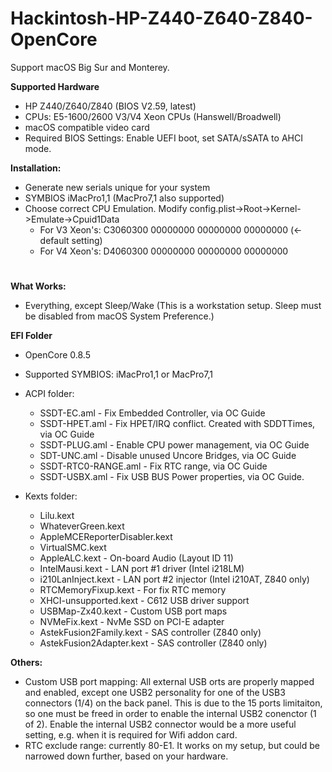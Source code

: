 # Hackintosh-HP-Z440-Z640-Z840-OpenCore

Support macOS Big Sur and Monterey.

**Supported Hardware**

- HP Z440/Z640/Z840 (BIOS V2.59, latest)
- CPUs: E5-1600/2600 V3/V4 Xeon CPUs (Hanswell/Broadwell)
- macOS compatible video card
- Required BIOS Settings: Enable UEFI boot, set SATA/sSATA to AHCI mode.

**Installation:**

- Generate new serials unique for your system
- SYMBIOS iMacPro1,1 (MacPro7,1 also supported)
- Choose correct CPU Emulation. Modify config.plist->Root->Kernel->Emulate->Cpuid1Data
	- For V3 Xeon's: C3060300 00000000 00000000 00000000 (<- default setting)
	- For V4 Xeon's: D4060300 00000000 00000000 00000000

#

**What Works:**

- Everything, except Sleep/Wake (This is a workstation setup. Sleep must be disabled from macOS System Preference.)


**EFI Folder**

- OpenCore 0.8.5
- Supported SYMBIOS: iMacPro1,1 or MacPro7,1

- ACPI folder:
	- SSDT-EC.aml - Fix Embedded Controller, via OC Guide
	- SSDT-HPET.aml - Fix HPET/IRQ conflict. Created with SDDTTimes, via OC Guide
	- SSDT-PLUG.aml - Enable CPU power management, via OC Guide
	- SDT-UNC.aml - Disable unused Uncore Bridges, via OC Guide
	- SSDT-RTC0-RANGE.aml - Fix RTC range, via OC Guide
	- SSDT-USBX.aml - Fix USB BUS Power properties, via OC Guide.
	
- Kexts folder:
	- Lilu.kext
	- WhateverGreen.kext
	- AppleMCEReporterDisabler.kext
	- VirtualSMC.kext
	- AppleALC.kext - On-board Audio (Layout ID 11)
	- IntelMausi.kext - LAN port #1 driver (Intel i218LM)
	- i210LanInject.kext - LAN port #2 injector (Intel i210AT, Z840 only) 
	- RTCMemoryFixup.kext - For fix RTC memory
	- XHCI-unsupported.kext - C612 USB driver support
	- USBMap-Zx40.kext - Custom USB port maps
	- NVMeFix.kext - NvMe SSD on PCI-E adapter
	- AstekFusion2Family.kext - SAS controller (Z840 only)
	- AstekFusion2Adapter.kext - SAS controller (Z840 only)

**Others:**

- Custom USB port mapping: All external USB orts are properly mapped and enabled, except one USB2 personality for one of the USB3 connectors (1/4) on the back panel. This is due to the 15 ports limitaiton, so one must be freed in order to enable the internal USB2 conenctor (1 of 2). Enable the internal USB2 connector would be a more useful setting, e.g. when it is required for Wifi addon card.
- RTC exclude range: currently 80-E1. It works on my setup, but could be narrowed down further, based on your hardware.



